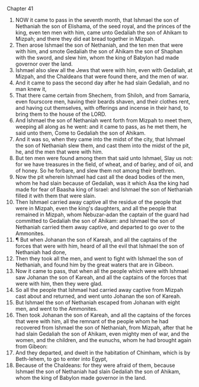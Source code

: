 

Chapter 41

1. NOW it came to pass in the seventh month, that Ishmael the son of Nethaniah the son of Elishama, of the seed royal, and the princes of the king, even ten men with him, came unto Gedaliah the son of Ahikam to Mizpah; and there they did eat bread together in Mizpah.
2. Then arose Ishmael the son of Nethaniah, and the ten men that were with him, and smote Gedaliah the son of Ahikam the son of Shaphan with the sword, and slew him, whom the king of Babylon had made governor over the land.
3. Ishmael also slew all the Jews that were with him, even with Gedaliah, at Mizpah, and the Chaldeans that were found there, and the men of war.
4. And it came to pass the second day after he had slain Gedaliah, and no man knew it,
5. That there came certain from Shechem, from Shiloh, and from Samaria, even fourscore men, having their beards shaven, and their clothes rent, and having cut themselves, with offerings and incense in their hand, to bring them to the house of the LORD.
6. And Ishmael the son of Nethaniah went forth from Mizpah to meet them, weeping all along as he went: and it came to pass, as he met them, he said unto them, Come to Gedaliah the son of Ahikam.
7. And it was so, when they came into the midst of the city, that Ishmael the son of Nethaniah slew them, and cast them into the midst of the pit, he, and the men that were with him.
8. But ten men were found among them that said unto Ishmael, Slay us not: for we have treasures in the field, of wheat, and of barley, and of oil, and of honey.  So he forbare, and slew them not among their brethren.
9. Now the pit wherein Ishmael had cast all the dead bodies of the men, whom he had slain because of Gedaliah, was it which Asa the king had made for fear of Baasha king of Israel: and Ishmael the son of Nethaniah filled it with them that were slain.
10. Then Ishmael carried away captive all the residue of the people that were in Mizpah, even the king's daughters, and all the people that remained in Mizpah, whom Nebuzar-adan the captain of the guard had committed to Gedaliah the son of Ahikam: and Ishmael the son of Nethaniah carried them away captive, and departed to go over to the Ammonites.
11. ¶ But when Johanan the son of Kareah, and all the captains of the forces that were with him, heard of all the evil that Ishmael the son of Nethaniah had done,
12. Then they took all the men, and went to fight with Ishmael the son of Nethaniah, and found him by the great waters that are in Gibeon.
13. Now it came to pass, that when all the people which were with Ishmael saw Johanan the son of Kareah, and all the captains of the forces that were with him, then they were glad.
14. So all the people that Ishmael had carried away captive from Mizpah cast about and returned, and went unto Johanan the son of Kareah.
15. But Ishmael the son of Nethaniah escaped from Johanan with eight men, and went to the Ammonites.
16. Then took Johanan the son of Kareah, and all the captains of the forces that were with him, all the remnant of the people whom he had recovered from Ishmael the son of Nethaniah, from Mizpah, after that he had slain Gedaliah the son of Ahikam, even mighty men of war, and the women, and the children, and the eunuchs, whom he had brought again from Gibeon:
17. And they departed, and dwelt in the habitation of Chimham, which is by Beth-lehem, to go to enter into Egypt,
18. Because of the Chaldeans: for they were afraid of them, because Ishmael the son of Nethaniah had slain Gedaliah the son of Ahikam, whom the king of Babylon made governor in the land.

